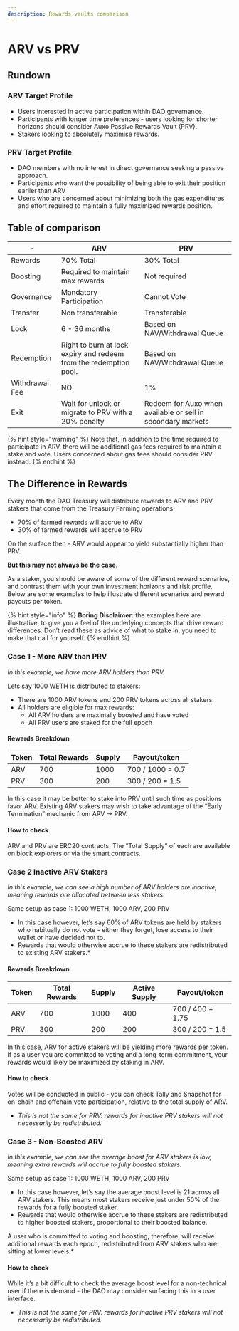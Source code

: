 ```yaml
---
description: Rewards vaults comparison
---
```


# ARV vs PRV

## Rundown

### **ARV Target Profile**

* Users interested in active participation within DAO governance.
* Participants with longer time preferences - users looking for shorter horizons should consider Auxo Passive Rewards Vault (PRV).
* Stakers looking to absolutely maximise rewards.

### PRV **Target Profile**

* DAO members with no interest in direct governance seeking a passive approach.
* Participants who want the possibility of being able to exit their position earlier than ARV
* Users who are concerned about minimizing both the gas expenditures and effort required to maintain a fully maximized rewards position.

## Table of comparison

| -              | ARV                                                               | PRV                                                         |
| -------------- | ----------------------------------------------------------------- | ----------------------------------------------------------- |
| Rewards        | 70% Total                                                         | 30% Total                                                   |
| Boosting       | Required to maintain max rewards                                  | Not required                                                |
| Governance     | Mandatory Participation                                           | Cannot Vote                                                 |
| Transfer       | Non transferable                                                  | Transferable                                                |
| Lock           | 6 - 36 months                                                     | Based on NAV/Withdrawal Queue                               |
| Redemption     | Right to burn at lock expiry and redeem from the redemption pool. | Based on NAV/Withdrawal Queue                               |
| Withdrawal Fee | NO                                                                | 1%                                                          |
| Exit           | Wait for unlock or migrate to PRV with a 20% penalty              | Redeem for Auxo when available or sell in secondary markets |

{% hint style="warning" %}
Note that, in addition to the time required to participate in ARV, there will be additional gas fees required to maintain a stake and vote. Users concerned about gas fees should consider PRV instead.
{% endhint %}

## The Difference in Rewards

Every month the DAO Treasury will distribute rewards to ARV and PRV stakers that come from the Treasury Farming operations.

* 70% of farmed rewards will accrue to ARV
* 30% of farmed rewards will accrue to PRV

On the surface then - ARV would appear to yield substantially higher than PRV.

**But this may not always be the case.**

As a staker, you should be aware of some of the different reward scenarios, and contrast them with your own investment horizons and risk profile. Below are some examples to help illustrate different scenarios and reward payouts per token.

{% hint style="info" %}
**Boring Disclaimer:** the examples here are illustrative, to give you a feel of the underlying concepts that drive reward differences. Don’t read these as advice of what to stake in, you need to make that call for yourself.
{% endhint %}

### Case 1 - More ARV than PRV

_In this example, we have more ARV holders than PRV._

Lets say 1000 WETH is distributed to stakers:

* There are 1000 ARV tokens and 200 PRV tokens across all stakers.
* All holders are eligible for max rewards:
  * All ARV holders are maximally boosted and have voted
  * All PRV users are staked for the full epoch

#### **Rewards Breakdown**

| Token | Total Rewards | Supply | Payout/token     |
| ----- | ------------- | ------ | ---------------- |
| ARV   | 700           | 1000   | 700 / 1000 = 0.7 |
| PRV   | 300           | 200    | 300 / 200 = 1.5  |

In this case it may be better to stake into PRV until such time as positions favor ARV. Existing ARV stakers may wish to take advantage of the “Early Termination” mechanic from ARV → PRV.

#### **How to check**

ARV and PRV are ERC20 contracts. The “Total Supply” of each are available on block explorers or via the smart contracts.

### Case 2 Inactive ARV Stakers

_In this example, we can see a high number of ARV holders are inactive, meaning rewards are allocated between less stakers._

Same setup as case 1: 1000 WETH, 1000 ARV, 200 PRV

* In this case however, let’s say 60% of ARV tokens are held by stakers who habitually do not vote - either they forget, lose access to their wallet or have decided not to.
* Rewards that would otherwise accrue to these stakers are redistributed to existing ARV stakers.\*

#### **Rewards Breakdown**

| Token | Total Rewards | Supply | Active Supply | Payout/token     |
| ----- | ------------- | ------ | ------------- | ---------------- |
| ARV   | 700           | 1000   | 400           | 700 / 400 = 1.75 |
| PRV   | 300           | 200    | 200           | 300 / 200 = 1.5  |

In this case, ARV for active stakers will be yielding more rewards per token. If as a user you are committed to voting and a long-term commitment, your rewards would likely be maximized by staking in ARV.

#### **How to check**

Votes will be conducted in public - you can check Tally and Snapshot for on-chain and offchain vote participation, relative to the total supply of ARV.

* _This is not the same for PRV: rewards for inactive PRV stakers will not necessarily be redistributed._

### Case 3 - Non-Boosted ARV

_In this example, we can see the average boost for ARV stakers is low, meaning extra rewards will accrue to fully boosted stakers._

Same setup as case 1: 1000 WETH, 1000 ARV, 200 PRV

* In this case however, let’s say the average boost level is 21 across all ARV stakers. This means most stakers receive just under 50% of the rewards for a fully boosted staker.
* Rewards that would otherwise accrue to these stakers are redistributed to higher boosted stakers, proportional to their boosted balance.

A user who is committed to voting and boosting, therefore, will receive additional rewards each epoch, redistributed from ARV stakers who are sitting at lower levels.\*

#### **How to check**

While it’s a bit difficult to check the average boost level for a non-technical user if there is demand - the DAO may consider surfacing this in a user interface.

* _This is not the same for PRV: rewards for inactive PRV stakers will not necessarily be redistributed._
